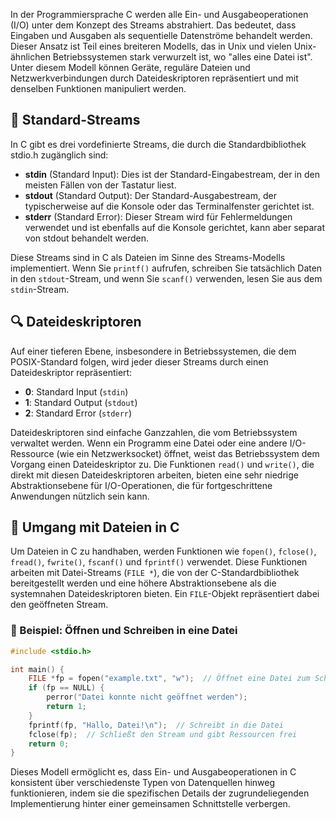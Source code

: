In der Programmiersprache C werden alle Ein- und Ausgabeoperationen (I/O) unter dem Konzept des Streams abstrahiert. Das bedeutet, dass Eingaben und Ausgaben als sequentielle Datenströme behandelt werden. Dieser Ansatz ist Teil eines breiteren Modells, das in Unix und vielen Unix-ähnlichen Betriebssystemen stark verwurzelt ist, wo "alles eine Datei ist". Unter diesem Modell können Geräte, reguläre Dateien und Netzwerkverbindungen durch Dateideskriptoren repräsentiert und mit denselben Funktionen manipuliert werden.

## 🌟 Standard-Streams

In C gibt es drei vordefinierte Streams, die durch die Standardbibliothek stdio.h zugänglich sind:

- **stdin** (Standard Input): Dies ist der Standard-Eingabestream, der in den meisten Fällen von der Tastatur liest.
- **stdout** (Standard Output): Der Standard-Ausgabestream, der typischerweise auf die Konsole oder das Terminalfenster gerichtet ist.
- **stderr** (Standard Error): Dieser Stream wird für Fehlermeldungen verwendet und ist ebenfalls auf die Konsole gerichtet, kann aber separat von stdout behandelt werden.

Diese Streams sind in C als Dateien im Sinne des Streams-Modells implementiert. Wenn Sie `printf()` aufrufen, schreiben Sie tatsächlich Daten in den `stdout`-Stream, und wenn Sie `scanf()` verwenden, lesen Sie aus dem `stdin`-Stream.

## 🔍 Dateideskriptoren

Auf einer tieferen Ebene, insbesondere in Betriebssystemen, die dem POSIX-Standard folgen, wird jeder dieser Streams durch einen Dateideskriptor repräsentiert:

- **0**: Standard Input (`stdin`)
- **1**: Standard Output (`stdout`)
- **2**: Standard Error (`stderr`)

Dateideskriptoren sind einfache Ganzzahlen, die vom Betriebssystem verwaltet werden. Wenn ein Programm eine Datei oder eine andere I/O-Ressource (wie ein Netzwerksocket) öffnet, weist das Betriebssystem dem Vorgang einen Dateideskriptor zu. Die Funktionen `read()` und `write()`, die direkt mit diesen Dateideskriptoren arbeiten, bieten eine sehr niedrige Abstraktionsebene für I/O-Operationen, die für fortgeschrittene Anwendungen nützlich sein kann.

## 📂 Umgang mit Dateien in C

Um Dateien in C zu handhaben, werden Funktionen wie `fopen()`, `fclose()`, `fread()`, `fwrite()`, `fscanf()` und `fprintf()` verwendet. Diese Funktionen arbeiten mit Datei-Streams (`FILE *`), die von der C-Standardbibliothek bereitgestellt werden und eine höhere Abstraktionsebene als die systemnahen Dateideskriptoren bieten. Ein `FILE`-Objekt repräsentiert dabei den geöffneten Stream.

### 📝 Beispiel: Öffnen und Schreiben in eine Datei

```c
#include <stdio.h>

int main() {
    FILE *fp = fopen("example.txt", "w");  // Öffnet eine Datei zum Schreiben
    if (fp == NULL) {
        perror("Datei konnte nicht geöffnet werden");
        return 1;
    }
    fprintf(fp, "Hallo, Datei!\n");  // Schreibt in die Datei
    fclose(fp);  // Schließt den Stream und gibt Ressourcen frei
    return 0;
}
```

Dieses Modell ermöglicht es, dass Ein- und Ausgabeoperationen in C konsistent über verschiedenste Typen von Datenquellen hinweg funktionieren, indem sie die spezifischen Details der zugrundeliegenden Implementierung hinter einer gemeinsamen Schnittstelle verbergen.
